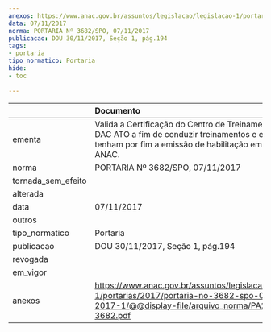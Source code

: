 ```yaml
---
anexos: https://www.anac.gov.br/assuntos/legislacao/legislacao-1/portarias/2017/portaria-no-3682-spo-07-11-2017-1/@@display-file/arquivo_norma/PA2017-3682.pdf
data: 07/11/2017
norma: PORTARIA Nº 3682/SPO, 07/11/2017
publicacao: DOU 30/11/2017, Seção 1, pág.194
tags:
- portaria
tipo_normatico: Portaria
hide: 
- toc 
 
---
```


|                    | Documento                                                                                                                                                             |
|:-------------------|:----------------------------------------------------------------------------------------------------------------------------------------------------------------------|
| ementa             | Valida a Certificação do Centro de Treinamento Ryanair DAC ATO a fim de conduzir treinamentos e exames que tenham por fim a emissão de habilitação emitida pela ANAC. |
| norma              | PORTARIA Nº 3682/SPO, 07/11/2017                                                                                                                                      |
| tornada_sem_efeito |                                                                                                                                                                       |
| alterada           |                                                                                                                                                                       |
| data               | 07/11/2017                                                                                                                                                            |
| outros             |                                                                                                                                                                       |
| tipo_normatico     | Portaria                                                                                                                                                              |
| publicacao         | DOU 30/11/2017, Seção 1, pág.194                                                                                                                                      |
| revogada           |                                                                                                                                                                       |
| em_vigor           |                                                                                                                                                                       |
| anexos             | https://www.anac.gov.br/assuntos/legislacao/legislacao-1/portarias/2017/portaria-no-3682-spo-07-11-2017-1/@@display-file/arquivo_norma/PA2017-3682.pdf                |